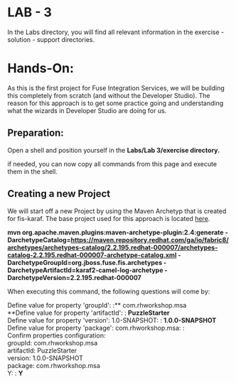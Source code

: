 # LAB - 3

In the Labs directory, you will find all relevant information in the exercise - solution - support directories.

# Hands-On:

As this is the first project for Fuse Integration Services, we will be building this completely from scratch \(and without the Developer Studio\). The reason for this approach is to get some practice going and understanding what the wizards in Developer Studio are doing for us.

## Preparation:

Open a shell and position yourself in the **Labs/Lab 3/exercise directory.**

if needed, you can now copy all commands from this page and execute them in the shell.

## Creating a new Project

We will start off a new Project by using the Maven Archetyp that is created for fis-karaf. The base project used for this approach is located [here](https://gitlab.com/rh-emea-ssa-fuse-tutorial/fis-configmap-karaf).

**mvn org.apache.maven.plugins:maven-archetype-plugin:2.4:generate -DarchetypeCatalog=https://maven.repository.redhat.com/ga/io/fabric8/archetypes/archetypes-catalog/2.2.195.redhat-000007/archetypes-catalog-2.2.195.redhat-000007-archetype-catalog.xml -DarchetypeGroupId=org.jboss.fuse.fis.archetypes -DarchetypeArtifactId=karaf2-camel-log-archetype -DarchetypeVersion=2.2.195.redhat-000007**

When executing this command, the following questions will come by:

Define value for property 'groupId': :** com.rhworkshop.msa  
**Define value for property 'artifactId': : **PuzzleStarter**  
Define value for property 'version': 1.0-SNAPSHOT: : **1.0.0-SNAPSHOT**  
Define value for property 'package': com.rhworkshop.msa: :   
Confirm properties configuration:  
groupId: com.rhworkshop.msa  
artifactId: PuzzleStarter  
version: 1.0.0-SNAPSHOT  
package: com.rhworkshop.msa  
Y: : **Y**

## 



